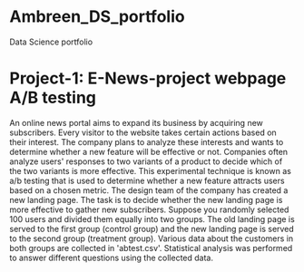 # Ambreen_DS_portfolio
Data Science portfolio

# Project-1: E-News-project webpage A/B testing

An online news portal aims to expand its business by acquiring new subscribers. Every visitor to the website takes certain actions based on their interest. The company plans to analyze these interests and wants to determine whether a new feature will be effective or not. Companies often analyze users' responses to two variants of a product to decide which of the two variants is more effective. This experimental technique is known as a/b testing that is used to determine whether a new feature attracts users based on a chosen metric.
The design team of the company has created a new landing page. The task is to decide whether the new landing page is more effective to gather new subscribers. Suppose you randomly selected 100 users and divided them equally into two groups. The old landing page is served to the first group (control group) and the new landing page is served to the second group (treatment group). Various data about the customers in both groups are collected in 'abtest.csv'. Statistical analysis was performed to answer different questions using the collected data.
